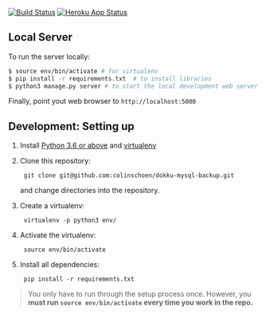 [![Build Status](https://travis-ci.org/colinschoen/blockbureau.svg?branch=master)](https://travis-ci.org/colinschoen/blockbureau)
[![Heroku App Status](http://heroku-shields.herokuapp.com/blockbureau)](https://blockbureau.herokuapp.com)

Local Server
------------
To run the server locally:

```bash
$ source env/bin/activate # for virtualenv
$ pip install -r requirements.txt  # to install libraries
$ python3 manage.py server # to start the local development web server
```

Finally, point yout web browser to `http://localhost:5000`


Development: Setting up
----------

1. Install [Python 3.6 or above](https://www.python.org/downloads/) and
   [virtualenv](https://virtualenv.pypa.io/en/latest/installation.html)
2. Clone this repository:

        git clone git@github.com:colinschoen/dokku-mysql-backup.git

    and change directories into the repository.

3. Create a virtualenv:

        virtualenv -p python3 env/

4. Activate the virtualenv:

        source env/bin/activate

5. Install all dependencies:

        pip install -r requirements.txt

> You only have to run through the setup process once. However, you **must run
> `source env/bin/activate` every time you work in the repo.**
